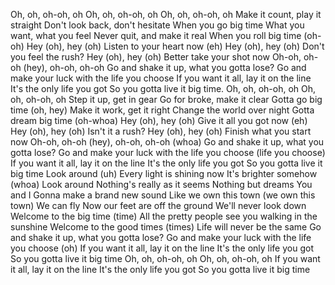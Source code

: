Oh, oh, oh-oh, oh
Oh, oh, oh-oh, oh
Oh, oh, oh-oh, oh
Make it count, play it straight
Don't look back, don't hesitate
When you go big time
What you want, what you feel
Never quit, and make it real
When you roll big time (oh-oh)
Hey (oh), hey (oh)
Listen to your heart now (eh)
Hey (oh), hey (oh)
Don't you feel the rush?
Hey (oh), hey (oh)
Better take your shot now
Oh-oh, oh-oh (hey), oh-oh, oh-oh
Go and shake it up, what you gotta lose?
Go and make your luck with the life you choose
If you want it all, lay it on the line
It's the only life you got
So you gotta live it big time.
Oh, oh, oh-oh, oh
Oh, oh, oh-oh, oh
Step it up, get in gear
Go for broke, make it clear
Gotta go big time (oh, hey)
Make it work, get it right
Change the world over night
Gotta dream big time (oh-whoa)
Hey (oh), hey (oh)
Give it all you got now (eh)
Hey (oh), hey (oh)
Isn't it a rush?
Hey (oh), hey (oh)
Finish what you start now
Oh-oh, oh-oh (hey), oh-oh, oh-oh (whoa)
Go and shake it up, what you gotta lose?
Go and make your luck with the life you choose (life you choose)
If you want it all, lay it on the line
It's the only life you got
So you gotta live it big time
Look around (uh)
Every light is shining now
It's brighter somehow (whoa)
Look around
Nothing's really as it seems
Nothing but dreams
You and I
Gonna make a brand new sound
Like we own this town (we own this town)
We can fly
Now our feet are off the ground
We'll never look down
Welcome to the big time (time)
All the pretty people see you walking in the sunshine
Welcome to the good times (times)
Life will never be the same
Go and shake it up, what you gotta lose?
Go and make your luck with the life you choose (oh)
If you want it all, lay it on the line
It's the only life you got
So you gotta live it big time
Oh, oh, oh-oh, oh
Oh, oh, oh-oh, oh
If you want it all, lay it on the line
It's the only life you got
So you gotta live it big time
